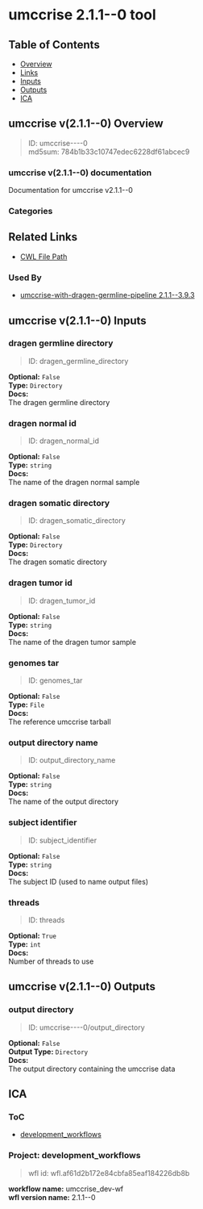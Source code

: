 
umccrise 2.1.1--0 tool
======================

## Table of Contents
  
- [Overview](#umccrise-v211--0-overview)  
- [Links](#related-links)  
- [Inputs](#umccrise-v211--0-inputs)  
- [Outputs](#umccrise-v211--0-outputs)  
- [ICA](#ica)  


## umccrise v(2.1.1--0) Overview



  
> ID: umccrise----0  
> md5sum: 784b1b33c10747edec6228df61abcec9

### umccrise v(2.1.1--0) documentation
  
Documentation for umccrise v2.1.1--0

### Categories
  


## Related Links
  
- [CWL File Path](../../../../../../tools/umccrise/2.1.1--0/umccrise__2.1.1--0.cwl)  


### Used By
  
- [umccrise-with-dragen-germline-pipeline 2.1.1--3.9.3](../../../workflows/umccrise-with-dragen-germline-pipeline/2.1.1--3.9.3/umccrise-with-dragen-germline-pipeline__2.1.1--3.9.3.md)  

  


## umccrise v(2.1.1--0) Inputs

### dragen germline directory



  
> ID: dragen_germline_directory
  
**Optional:** `False`  
**Type:** `Directory`  
**Docs:**  
The dragen germline directory


### dragen normal id



  
> ID: dragen_normal_id
  
**Optional:** `False`  
**Type:** `string`  
**Docs:**  
The name of the dragen normal sample


### dragen somatic directory



  
> ID: dragen_somatic_directory
  
**Optional:** `False`  
**Type:** `Directory`  
**Docs:**  
The dragen somatic directory


### dragen tumor id



  
> ID: dragen_tumor_id
  
**Optional:** `False`  
**Type:** `string`  
**Docs:**  
The name of the dragen tumor sample


### genomes tar



  
> ID: genomes_tar
  
**Optional:** `False`  
**Type:** `File`  
**Docs:**  
The reference umccrise tarball


### output directory name



  
> ID: output_directory_name
  
**Optional:** `False`  
**Type:** `string`  
**Docs:**  
The name of the output directory


### subject identifier



  
> ID: subject_identifier
  
**Optional:** `False`  
**Type:** `string`  
**Docs:**  
The subject ID (used to name output files)


### threads



  
> ID: threads
  
**Optional:** `True`  
**Type:** `int`  
**Docs:**  
Number of threads to use

  


## umccrise v(2.1.1--0) Outputs

### output directory



  
> ID: umccrise----0/output_directory  

  
**Optional:** `False`  
**Output Type:** `Directory`  
**Docs:**  
The output directory containing the umccrise data
  

  


## ICA

### ToC
  
- [development_workflows](#project-development_workflows)  


### Project: development_workflows


> wfl id: wfl.af61d2b172e84cbfa85eaf184226db8b  

  
**workflow name:** umccrise_dev-wf  
**wfl version name:** 2.1.1--0  

  

